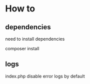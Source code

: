 # How to

## dependencies

need to install dependencies

composer install

## logs

index.php disable error logs by default
